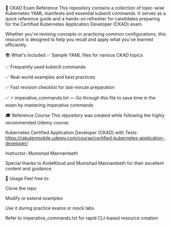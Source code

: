 📘 CKAD Exam Reference
This repository contains a collection of topic-wise Kubernetes YAML manifests and essential kubectl commands. It serves as a quick reference guide and a hands-on refresher for candidates preparing for the Certified Kubernetes Application Developer (CKAD) exam.

Whether you're revising concepts or practicing common configurations, this resource is designed to help you recall and apply what you've learned efficiently.

📚 What's Included
✅ Sample YAML files for various CKAD topics

✅ Frequently used kubectl commands

✅ Real-world examples and best practices

✅ Fast revision checklist for last-minute preparation

✅ ⚡ imperative_commands.txt — Go through this file to save time in the exam by mastering imperative commands

🎓 Reference Course
This repository was created while following the highly recommended Udemy course:

Kubernetes Certified Application Developer (CKAD) with Tests: https://rakutenmobile.udemy.com/course/certified-kubernetes-application-developer/

Instructor: Mumshad Mannambeth

Special thanks to KodeKloud and Mumshad Mannambeth for their excellent content and guidance.

📌 Usage
Feel free to:

Clone the repo

Modify or extend examples

Use it during practice exams or mock labs

Refer to imperative_commands.txt for rapid CLI-based resource creation

